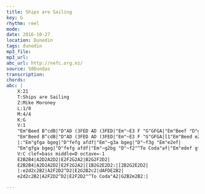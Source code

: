 ```yaml
---
title: Ships are Sailing
key: G
rhythm: reel 
mode:
date: 2016-10-27
location: Dunedin
tags: dunedin
mp3_file: 
mp3_url: 
abc_url: http://nefc.org.nz/
source: 50Dundas
transcription:
chords: 
abc: |
    X:21
    T:Ships are Sailing
    Z:Mike Moroney
    L:1/8
    M:4/4
    K:G
    V:1
    "Em"Beed B^cdB|"D"AD (3FED AD (3FED|"Em"~E3 F "G"GFGA|"Em"Beef "D"gfed|
    "Em"Beed B^cdB|"D"AD (3FED AD (3FED|"Em"~E3 F "G"GFGA|[1"Em"Beed e2ed:|[2"Em"Beed e2ef|
    |:"Em"gfga bgeg|"D"fefg afdf|"Em"~g3a bgeg|"D"~f3g "Em"e2ef|
    "Em"gfga bgeg|"D"fefg afdf|"Em"~g2bg "D"~f2"^To Coda"af|"Em"edef gfed:|
    V:C clef=bass middle=D octave=-1
    E2B2B4|A2D2A2D2|E2F2G2A2|B2G2F2D2|
    E2B2B4|A2D2A2D2|E2F2G2A2|[1B2G2E2D2:|[2B2G2E2D2|
    |:e2d2c2B2|A2F2D2^D2|E2G2B2c2|dAFDE2B2|
    e2d2c2B2|A2F2D2^D2|E2F2D2"^To Coda"A2|G2B2e2B2:|

---
```

